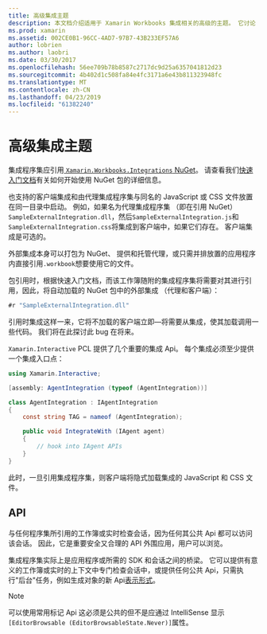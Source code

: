 ```yaml
---
title: 高级集成主题
description: 本文档介绍适用于 Xamarin Workbooks 集成相关的高级的主题。 它讨论 Xamarin.Workbook.Integrations NuGet 包和 Xamarin 工作簿中的 API 公开。
ms.prod: xamarin
ms.assetid: 002CE0B1-96CC-4AD7-97B7-43B233EF57A6
author: lobrien
ms.author: laobri
ms.date: 03/30/2017
ms.openlocfilehash: 56ee709b78b8587c2717dc9d25a6357041812d23
ms.sourcegitcommit: 4b402d1c508fa84e4fc3171a6e43b811323948fc
ms.translationtype: MT
ms.contentlocale: zh-CN
ms.lasthandoff: 04/23/2019
ms.locfileid: "61382240"
---
```

# <a name="advanced-integration-topics"></a>高级集成主题

集成程序集应引用[ `Xamarin.Workbooks.Integrations` NuGet][nuget]。 请查看我们[快速入门文档](~/tools/workbooks/sdk/index.md)有关如何开始使用 NuGet 包的详细信息。

也支持的客户端集成和由代理集成程序集与同名的 JavaScript 或 CSS 文件放置在同一目录中启动。 例如，如果名为代理集成程序集 （即在引用 NuGet） `SampleExternalIntegration.dll`，然后`SampleExternalIntegration.js`和`SampleExternalIntegration.css`将集成到客户端中，如果它们存在。 客户端集成是可选的。

外部集成本身可以打包为 NuGet、 提供和托管代理，或只需并排放置的应用程序内直接引用`.workbook`想要使用它的文件。

包引用时，根据快速入门文档，而该工作簿随附的集成程序集将需要对其进行引用，因此，将自动加载的 NuGet 包中的外部集成 （代理和客户端）：

```csharp
#r "SampleExternalIntegration.dll"
```

引用时集成这样一来，它将不加载的客户端立即&mdash;将需要从集成，使其加载调用一些代码。 我们将在此探讨此 bug 在将来。

`Xamarin.Interactive` PCL 提供了几个重要的集成 Api。 每个集成必须至少提供一个集成入口点：

```csharp
using Xamarin.Interactive;

[assembly: AgentIntegration (typeof (AgentIntegration))]

class AgentIntegration : IAgentIntegration
{
    const string TAG = nameof (AgentIntegration);

    public void IntegrateWith (IAgent agent)
    {
        // hook into IAgent APIs
    }
}
```

此时，一旦引用集成程序集，则客户端将隐式加载集成的 JavaScript 和 CSS 文件。

## <a name="apis"></a>API

与任何程序集所引用的工作簿或实时检查会话，因为任何其公共 Api 都可以访问该会话。 因此，它是重要安全又合理的 API 外围应用，用户可以浏览。

集成程序集实际上是应用程序或所需的 SDK 和会话之间的桥梁。 它可以提供有意义的工作簿或实时的上下文中专门检查会话中，或提供任何公共 Api，只需执行"后台"任务，例如生成对象的新 Api[表示形式](~/tools/workbooks/sdk/representations.md)。

> [!NOTE]
> 可以使用常用标记 Api 这必须是公共的但不是应通过 IntelliSense 显示`[EditorBrowsable (EditorBrowsableState.Never)]`属性。

[nuget]: https://nuget.org/packages/Xamarin.Workbooks.Integration
